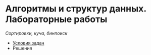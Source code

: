 # Алгоритмы и структур данных. Лабораторные работы
_Сортировки, куча, бинпоиск_
  * [Условия задач](http://codeforces.com/group/CYMPFXi8zA/contest/230408)
  * Решения
